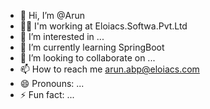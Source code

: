 - 👋 Hi, I’m @Arun
- 👨‍💻 I'm working at Eloiacs.Softwa.Pvt.Ltd
- 👀 I’m interested in ...
- 🌱 I’m currently learning SpringBoot
- 💞️ I’m looking to collaborate on ...
- 📫 How to reach me arun.abp@eloiacs.com
- 😄 Pronouns: ...
- ⚡ Fun fact: ...

<!---
ArunEloiacs/ArunEloiacs is a ✨ special ✨ repository because its `README.md` (this file) appears on your GitHub profile.
You can click the Preview link to take a look at your changes.
--->
